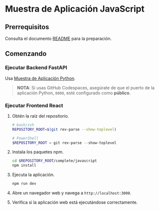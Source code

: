 # Muestra de Aplicación JavaScript

## Prerrequisitos

Consulta el documento [README](../../README.md) para la preparación.

## Comenzando

### Ejecutar Backend FastAPI

Usa [Muestra de Aplicación Python](../python/).

> **NOTA**: Si usas GitHub Codespaces, asegúrate de que el puerto de la aplicación Python, `8000`, esté configurado como **público**.

### Ejecutar Frontend React

1. Obtén la raíz del repositorio.

    ```bash
    # bash/zsh
    REPOSITORY_ROOT=$(git rev-parse --show-toplevel)
    ```

    ```powershell
    # PowerShell
    $REPOSITORY_ROOT = git rev-parse --show-toplevel
    ```

1. Instala los paquetes npm.

    ```bash
    cd $REPOSITORY_ROOT/complete/javascript
    npm install
    ```

1. Ejecuta la aplicación.

    ```bash
    npm run dev
    ```

1. Abre un navegador web y navega a `http://localhost:3000`.
1. Verifica si la aplicación web está ejecutándose correctamente.